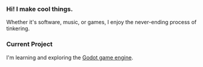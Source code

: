 ### Hi! I make cool things.

Whether it's software, music, or games, I enjoy the never-ending process of tinkering.

### Current Project

I'm learning and exploring the [Godot game engine](https://godotengine.org/).
